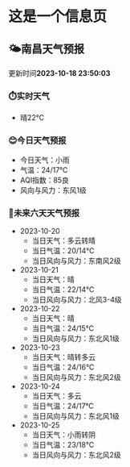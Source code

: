 # 这是一个信息页 
## 🌤️**南昌**天气预报
更新时间**2023-10-18 23:50:03**
### ⏱️实时天气
- 晴22℃
### 😊今日天气预报
- 今日天气：小雨
- 气温：24/17℃
- AQI指数：85良
- 风向与风力：东风1级
### 🤩未来六天天气预报
- 2023-10-20
  - 当日天气：多云转晴
  - 当日气温：20/14℃
  - 当日风向与风力：东南风2级
- 2023-10-21
  - 当日天气：晴
  - 当日气温：22/14℃
  - 当日风向与风力：北风3-4级
- 2023-10-22
  - 当日天气：晴
  - 当日气温：24/15℃
  - 当日风向与风力：东北风1级
- 2023-10-23
  - 当日天气：晴转多云
  - 当日气温：24/16℃
  - 当日风向与风力：东北风2级
- 2023-10-24
  - 当日天气：多云
  - 当日气温：24/17℃
  - 当日风向与风力：东北风1级
- 2023-10-25
  - 当日天气：小雨转阴
  - 当日气温：23/18℃
  - 当日风向与风力：东北风2级


